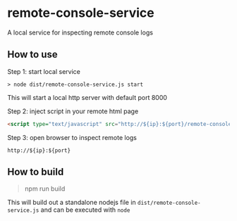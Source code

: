# remote-console-service
A local service for inspecting remote console logs
## How to use
Step 1: start local service
```
> node dist/remote-console-service.js start
```
This will start a local http server with default port 8000

Step 2: inject script in your remote html page
```html
<script type="text/javascript" src="http://${ip}:${port}/remote-console.js"></script>
```

Step 3: open browser to inspect remote logs
```
http://${ip}:${port}
```

## How to build
> npm run build

This will build out a standalone nodejs file in `dist/remote-console-service.js` and can be executed with `node`
